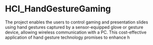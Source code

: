 # HCI_HandGestureGaming
The project enables the users to control gaming and presentation slides using hand  gestures captured by a sensor-equipped glove or gesture device, allowing wireless communication with a PC. This cost-effective application of hand gesture technology promises to enhance h
